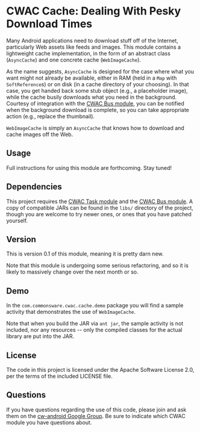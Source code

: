 CWAC Cache: Dealing With Pesky Download Times
=============================================

Many Android applications need to download stuff off of the
Internet, particularly Web assets like feeds and images. This
module contains a lightweight cache implementation, in the
form of an abstract class (`AsyncCache`) and one concrete
cache (`WebImageCache`).

As the name suggests, `AsyncCache` is designed for the case where
what you want might not already be available, either in RAM
(held in a `Map` with `SoftReference`s) or on disk (in a cache
directory of your choosing). In that case, you get handed
back some stub object (e.g., a placeholder image), while the
cache busily downloads what you need in the background.
Courtesy of integration with the [CWAC Bus module][bus], you
can be notified when the background download is complete, so
you can take appropriate action (e.g., replace the thumbnail).

`WebImageCache` is simply an `AsyncCache` that knows how to download
and cache images off the Web.

Usage
-----
Full instructions for using this module are forthcoming. Stay
tuned!

Dependencies
------------
This project requires the [CWAC Task module][task] and the
[CWAC Bus module][bus]. A copy of
compatible JARs can be found in the `libs/` directory of
the project, though you are welcome to try newer ones, or
ones that you have patched yourself.

Version
-------
This is version 0.1 of this module, meaning it is pretty darn
new.

Note that this module is undergoing some serious refactoring,
and so it is likely to massively change over the next month
or so.

Demo
----
In the `com.commonsware.cwac.cache.demo` package you will find
a sample activity that demonstrates the use of `WebImageCache`.

Note that when you build the JAR via `ant jar`, the sample
activity is not included, nor any resources -- only the
compiled classes for the actual library are put into the JAR.

License
-------
The code in this project is licensed under the Apache
Software License 2.0, per the terms of the included LICENSE
file.

Questions
---------
If you have questions regarding the use of this code, please
join and ask them on the [cw-android Google Group][gg]. Be sure to
indicate which CWAC module you have questions about.

[gg]: http://groups.google.com/group/cw-android
[task]: http://github.com/commonsguy/cwac-task/tree/master
[bus]: http://github.com/commonsguy/cwac-bus/tree/master